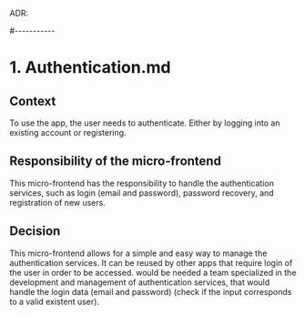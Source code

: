 ADR:

#-----------
# 1. Authentication.md

## Context
To use the app, the user needs to authenticate. Either by logging into an existing account or registering.

## Responsibility of the micro-frontend
This micro-frontend has the responsibility to handle the authentication services, such as login (email and password), password recovery, and registration of new users.

## Decision
This micro-frontend allows for a simple and easy way to manage the authentication services. It can be reused by other apps that require login of the user in order to be accessed.
would be needed a team specialized in the development and management of authentication services, that would handle the login data (email and password) (check if the input corresponds to a valid existent user).

